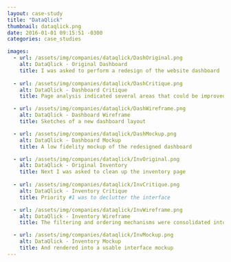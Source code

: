 ```yaml
---
layout: case-study
title: "DataQlick"
thumbnail: dataqlick.png
date: 2016-01-01 09:15:51 -0300
categories: case_studies

images:
  - url: /assets/img/companies/dataqlick/DashOriginal.png
    alt: DataQlick - Original Dashboard
    title: I was asked to perform a redesign of the website dashboard
    
  - url: /assets/img/companies/dataqlick/DashCritique.png
    alt: DataQlick - Dashboard Critique
    title: Page analysis indicated several areas that could be improved

  - url: /assets/img/companies/dataqlick/DashWireframe.png
    alt: DataQlick - Dashboard Wireframe
    title: Sketches of a new dashboard layout

  - url: /assets/img/companies/dataqlick/DashMockup.png
    alt: DataQlick - Dashboard Mockup
    title: A low fidelity mockup of the redesigned dashboard

  - url: /assets/img/companies/dataqlick/InvOriginal.png
    alt: DataQlick - Original Inventory
    title: Next I was asked to clean up the inventory page
    
  - url: /assets/img/companies/dataqlick/InvCritique.png
    alt: DataQlick - Inventory Critique
    title: Priority #1 was to declutter the interface

  - url: /assets/img/companies/dataqlick/InvWireframe.png
    alt: DataQlick - Inventory Wireframe
    title: The filtering and ordering mechanisms were consolidated into a cleaner layout

  - url: /assets/img/companies/dataqlick/InvMockup.png
    alt: DataQlick - Inventory Mockup
    title: And rendered into a usable interface mockup
---
```

